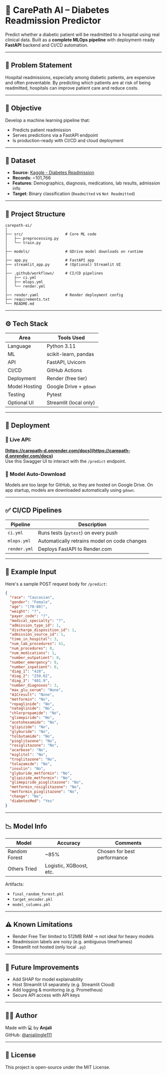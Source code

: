 # 💊 CarePath AI – Diabetes Readmission Predictor

Predict whether a diabetic patient will be readmitted to a hospital using real clinical data. Built as a **complete MLOps pipeline** with deployment-ready **FastAPI** backend and CI/CD automation.

---

## 📌 Problem Statement

Hospital readmissions, especially among diabetic patients, are expensive and often preventable. By predicting which patients are at risk of being readmitted, hospitals can improve patient care and reduce costs.

---

## 🎯 Objective

Develop a machine learning pipeline that:
- Predicts patient readmission
- Serves predictions via a FastAPI endpoint
- Is production-ready with CI/CD and cloud deployment

---

## 📁 Dataset

- **Source**: [Kaggle - Diabetes Readmission](https://www.kaggle.com/datasets/aaron7sun/diabetes-health-indicators-dataset)
- **Records**: ~101,766
- **Features**: Demographics, diagnosis, medications, lab results, admission info
- **Target**: Binary classification (`Readmitted` vs `Not Readmitted`)

---

## 🧱 Project Structure

```
carepath-ai/
│
├── src/                   # Core ML code
│   ├── preprocessing.py
│   └── train.py
│
├── models/                # GDrive model downloads on runtime
│
├── app.py                 # FastAPI app
├── streamlit_app.py       # (Optional) Streamlit UI
│
├── .github/workflows/     # CI/CD pipelines
│   ├── ci.yml
│   ├── mlops.yml
│   └── render.yml
│
├── render.yaml            # Render deployment config
├── requirements.txt
└── README.md
```

---

## ⚙️ Tech Stack

| Area             | Tools Used                            |
|------------------|----------------------------------------|
| Language         | Python 3.11                            |
| ML               | scikit-learn, pandas                   |
| API              | FastAPI, Uvicorn                       |
| CI/CD            | GitHub Actions                         |
| Deployment       | Render (free tier)                     |
| Model Hosting    | Google Drive + `gdown`                 |
| Testing          | Pytest                                |
| Optional UI      | Streamlit (local only)                 |

---

## 🚀 Deployment

### 🔗 Live API:  
**[https://carepath-d.onrender.com/docs](https://carepath-d.onrender.com/docs)**  
Use this Swagger UI to interact with the `/predict` endpoint.

### 🧠 Model Auto-Download
Models are too large for GitHub, so they are hosted on Google Drive. On app startup, models are downloaded automatically using `gdown`.

---

## ✅ CI/CD Pipelines

| Pipeline       | Description                                      |
|----------------|--------------------------------------------------|
| `ci.yml`       | Runs tests (`pytest`) on every push              |
| `mlops.yml`    | Automatically retrains model on code changes     |
| `render.yml`   | Deploys FastAPI to Render.com                    |

---

## 🧪 Example Input

Here's a sample POST request body for `/predict`:

```json
{
  "race": "Caucasian",
  "gender": "Female",
  "age": "[70-80]",
  "weight": "?",
  "payer_code": "?",
  "medical_specialty": "?",
  "admission_type_id": 1,
  "discharge_disposition_id": 1,
  "admission_source_id": 1,
  "time_in_hospital": 3,
  "num_lab_procedures": 41,
  "num_procedures": 0,
  "num_medications": 1,
  "number_outpatient": 0,
  "number_emergency": 0,
  "number_inpatient": 0,
  "diag_1": "428",
  "diag_2": "250.02",
  "diag_3": "401.9",
  "number_diagnoses": 3,
  "max_glu_serum": "None",
  "A1Cresult": "None",
  "metformin": "No",
  "repaglinide": "No",
  "nateglinide": "No",
  "chlorpropamide": "No",
  "glimepiride": "No",
  "acetohexamide": "No",
  "glipizide": "No",
  "glyburide": "No",
  "tolbutamide": "No",
  "pioglitazone": "No",
  "rosiglitazone": "No",
  "acarbose": "No",
  "miglitol": "No",
  "troglitazone": "No",
  "tolazamide": "No",
  "insulin": "No",
  "glyburide_metformin": "No",
  "glipizide_metformin": "No",
  "glimepiride_pioglitazone": "No",
  "metformin_rosiglitazone": "No",
  "metformin_pioglitazone": "No",
  "change": "No",
  "diabetesMed": "Yes"
}
```

---

## 📉 Model Info

| Model             | Accuracy | Comments                        |
|------------------|----------|---------------------------------|
| Random Forest     | ~85%     | Chosen for best performance     |
| Others Tried      | Logistic, XGBoost, etc.                   |

Artifacts:
- `final_random_forest.pkl`
- `target_encoder.pkl`
- `model_columns.pkl`

---

## ⚠️ Known Limitations

- Render Free Tier limited to 512MB RAM → not ideal for heavy models
- Readmission labels are noisy (e.g. ambiguous timeframes)
- Streamlit not hosted (only local `.py`)

---

## 🔮 Future Improvements

- Add SHAP for model explainability
- Host Streamlit UI separately (e.g. Streamlit Cloud)
- Add logging & monitoring (e.g. Prometheus)
- Secure API access with API keys

---

## 👩‍💻 Author

Made with 💻 by **Anjali**  
GitHub: [@anjaliingle111](https://github.com/anjaliingle111)

---

## 📜 License

This project is open-source under the MIT License.
